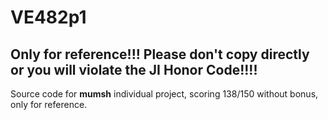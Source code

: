 # VE482p1
## Only for reference!!! Please don't copy directly or you will violate the JI Honor Code!!!!
Source code for **mumsh** individual project, scoring 138/150 without bonus, only for reference.
